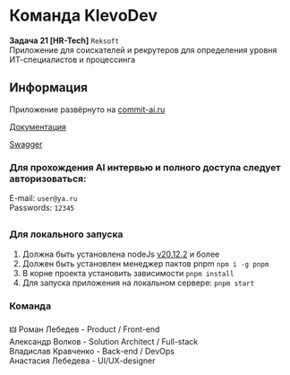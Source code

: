 # Команда KlevoDev
**Задача 21 [HR-Tech]** ```Reksoft``` <br>
Приложение для соискателей и рекрутеров для определения уровня ИТ-специалистов и процессинга
## Информация

Приложение развёрнуто на
[commit-ai.ru](https://commit-ai.ru)

[Документация](https://www.figma.com/board/WRMBZox9dMFge7AjjGIfRq/commit---документация?node-id=12-6437&t=bNGZ0J3OKhEHM0U6-1)

[Swagger](https://commit-ai.ru/api/swagger#/)

### Для прохождения AI интервью и полного доступа следует авторизоваться:

E-mail: ```user@ya.ru``` <br>
Passwords: ```12345```
<br>
## 
### Для локального запуска

1. Должна быть установлена nodeJs [v20.12.2](https://nodejs.org/en/blog/release/v20.12.2) и более
2. Должен быть установлен менеджер пактов pnpm ```npm i -g pnpm```
3. В корне проекта установить зависимости ```pnpm install```
4. Для запуска приложения на локальном сервере: ```pnpm start```


### Команда

🜲 Роман Лебедев - Product / Front-end <br>
Александр Волков - Solution Architect / Full-stack <br>
Владислав Кравченко - Back-end / DevOps <br>
Анастасия Лебедева - UI/UX-designer 
